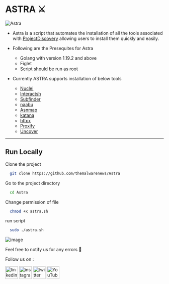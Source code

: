 
# ASTRA :crossed_swords:
![Astra](https://user-images.githubusercontent.com/100226024/229372304-6356f3ea-ad1f-4d8c-88ec-6cc49a0bbfb5.png)

+ Astra is a script that automates the installation of all the tools associated with [ProjectDiscovery](https://github.com/projectdiscovery/nuclei) allowing users to install them quickly and easily.

+ Following are the Presequites for Astra
  * Golang with version 1.19.2 and above
  * Figlet
  * Script should be run as root

+ Currently ASTRA supports installation of below tools
  * [Nuclei](https://github.com/projectdiscovery/nuclei)
  * [Interactsh](https://github.com/projectdiscovery/interactsh)
  * [Subfinder](https://github.com/projectdiscovery/subfinder)
  * [naabu](https://github.com/projectdiscovery/naabu)
  * [Asnmap](https://github.com/projectdiscovery/asnmap)
  * [katana](https://github.com/projectdiscovery/katana)
  * [httpx](https://github.com/projectdiscovery/httpx)
  * [Proxify](https://github.com/projectdiscovery/proxify)
  * [Uncover](https://github.com/projectdiscovery/uncover)
 --- 
 ## Run Locally

Clone the project

```bash
  git clone https://github.com/themalwarenews/Astra
```

Go to the project directory

```bash
  cd Astra
```

Change permission of file

```bash
  chmod +x astra.sh
```

run script

```bash
  sudo ./astra.sh
``` 
  ![image](https://user-images.githubusercontent.com/100226024/229372719-47464d77-030d-4c51-8931-54dc23277b28.png)
  
  Feel free to notify us for any errors :slightly_smiling_face:
  
  Follow us on :

[<img src='https://user-images.githubusercontent.com/100226024/229274315-c12a320c-cf5b-44da-ae6d-f3811957663d.svg' alt='linkedin' height='40'>](https://www.linkedin.com/in/anonsharan/) 	 [<img src='https://user-images.githubusercontent.com/100226024/229274268-453d1eec-4d98-4dad-80c8-885b4c6d0854.svg' alt='instagram' height='40'>](https://www.instagram.com/hackwithsharan/)  [<img src='https://user-images.githubusercontent.com/100226024/229274348-8af09e55-c563-4e0c-9118-59af0fda9df9.svg' alt='twitter' height='40'>](https://twitter.com/anon_sharzzk)  [<img src='https://user-images.githubusercontent.com/100226024/229274377-07f7c7d2-2cf9-4bfc-8727-0eba0eb4cfe4.svg' alt='YouTube' height='40'>](https://www.youtube.com/channel/ByteTheories)


  
